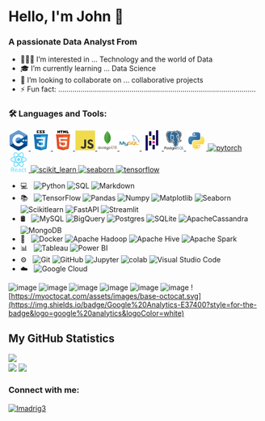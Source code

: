 <h1 align="left">Hello, I'm John 👋</h1>
<h3 align="left">A passionate Data Analyst From </h3>


- 👨🏻‍💻 I’m interested in ... Technology and the world of Data
- 🎓 I’m currently learning ... Data Science 
- 💼 I’m looking to collaborate on ... collaborative projects
- ⚡ Fun fact: .................................................................................................
<h3 align="left">🛠 Languages and Tools:</h3>
<p align="left"> <a href="https://www.w3schools.com/cpp/" target="_blank" rel="noreferrer"> <img src="https://raw.githubusercontent.com/devicons/devicon/master/icons/cplusplus/cplusplus-original.svg" alt="cplusplus" width="40" height="40"/> </a> <a href="https://www.w3schools.com/css/" target="_blank" rel="noreferrer"> <img src="https://raw.githubusercontent.com/devicons/devicon/master/icons/css3/css3-original-wordmark.svg" alt="css3" width="40" height="40"/> </a> <a href="https://www.w3.org/html/" target="_blank" rel="noreferrer"> <img src="https://raw.githubusercontent.com/devicons/devicon/master/icons/html5/html5-original-wordmark.svg" alt="html5" width="40" height="40"/> </a> <a href="https://developer.mozilla.org/en-US/docs/Web/JavaScript" target="_blank" rel="noreferrer"> <img src="https://raw.githubusercontent.com/devicons/devicon/master/icons/javascript/javascript-original.svg" alt="javascript" width="40" height="40"/> </a> <a href="https://www.mongodb.com/" target="_blank" rel="noreferrer"> <img src="https://raw.githubusercontent.com/devicons/devicon/master/icons/mongodb/mongodb-original-wordmark.svg" alt="mongodb" width="40" height="40"/> </a> <a href="https://www.mysql.com/" target="_blank" rel="noreferrer"> <img src="https://raw.githubusercontent.com/devicons/devicon/master/icons/mysql/mysql-original-wordmark.svg" alt="mysql" width="40" height="40"/> </a> <a href="https://pandas.pydata.org/" target="_blank" rel="noreferrer"> <img src="https://raw.githubusercontent.com/devicons/devicon/2ae2a900d2f041da66e950e4d48052658d850630/icons/pandas/pandas-original.svg" alt="pandas" width="40" height="40"/> </a> <a href="https://www.postgresql.org" target="_blank" rel="noreferrer"> <img src="https://raw.githubusercontent.com/devicons/devicon/master/icons/postgresql/postgresql-original-wordmark.svg" alt="postgresql" width="40" height="40"/> </a> <a href="https://www.python.org" target="_blank" rel="noreferrer"> <img src="https://raw.githubusercontent.com/devicons/devicon/master/icons/python/python-original.svg" alt="python" width="40" height="40"/> </a> <a href="https://pytorch.org/" target="_blank" rel="noreferrer"> <img src="https://www.vectorlogo.zone/logos/pytorch/pytorch-icon.svg" alt="pytorch" width="40" height="40"/> </a> <a href="https://reactjs.org/" target="_blank" rel="noreferrer"> <img src="https://raw.githubusercontent.com/devicons/devicon/master/icons/react/react-original-wordmark.svg" alt="react" width="40" height="40"/> </a> <a href="https://scikit-learn.org/" target="_blank" rel="noreferrer"> <img src="https://upload.wikimedia.org/wikipedia/commons/0/05/Scikit_learn_logo_small.svg" alt="scikit_learn" width="40" height="40"/> </a> <a href="https://seaborn.pydata.org/" target="_blank" rel="noreferrer"> <img src="https://seaborn.pydata.org/_images/logo-mark-lightbg.svg" alt="seaborn" width="40" height="40"/> </a> <a href="https://www.tensorflow.org" target="_blank" rel="noreferrer"> <img src="https://www.vectorlogo.zone/logos/tensorflow/tensorflow-icon.svg" alt="tensorflow" width="40" height="40"/> </a> </p>

- 💻 &nbsp;
  ![Python](https://img.shields.io/badge/-Python-7fdbca?style=flat&logo=python)
  ![SQL](https://img.shields.io/badge/-SQL-7fdbca?style=flat&logo=sql)
  ![Markdown](https://img.shields.io/badge/-Markdown-7fdbca?style=flat&logo=markdown)
- 📚 &nbsp;
  ![TensorFlow](https://img.shields.io/badge/-TensorFlow-7fdbca?style=flat&logo=tensorflow)
  ![Pandas](https://img.shields.io/badge/-Pandas-7fdbca?style=flat&logo=pandas)
  ![Numpy](https://img.shields.io/badge/-Numpy-7fdbca?style=flat&logo=numpy)
  ![Matplotlib](https://img.shields.io/badge/-Matplotlib-7fdbca?style=flat&logo=matplotlib)
  ![Seaborn](https://img.shields.io/badge/-Seaborn-7fdbca?style=flat&logo=seaborn)
  ![Scikitlearn](https://img.shields.io/badge/-Scikitlearn-7fdbca?style=flat&logo=scikitlearn)
  ![FastAPI](https://img.shields.io/badge/-FastAPI-7fdbca?style=flat&logo=fastapi)
  ![Streamlit](https://img.shields.io/badge/-Streamlit-7fdbca?style=flat&logo=streamlit)
- 🛢 &nbsp;
  ![MySQL](https://img.shields.io/badge/-MySQL-7fdbca?style=flat&logo=MySQL)
  ![BigQuery](https://img.shields.io/badge/-BigQuery-7fdbca?style=flat&logo=bigquery)
  ![Postgres](https://img.shields.io/badge/-Postgres-7fdbca?style=flat&logo=postgresql)
  ![SQLite](https://img.shields.io/badge/-SQLite-7fdbca?style=flat&logo=sqlite)
  ![ApacheCassandra](https://img.shields.io/badge/-Cassandra-7fdbca?style=flat&logo=apache-cassandra&logoColor=white)
  ![MongoDB](https://img.shields.io/badge/-MongoDB-7fdbca?style=flat&logo=mongodb)
- 🔧 &nbsp;
  ![Docker](https://img.shields.io/badge/-Docker-7fdbca?style=flat&logo=docker)
  ![Apache Hadoop](https://img.shields.io/badge/-Apache%20Hadoop-7fdbca?style=flat&logo=apache-hadoop)
  ![Apache Hive](https://img.shields.io/badge/-Apache%20Hive-7fdbca?style=flat&logo=apache-hive)
  ![Apache Spark](https://img.shields.io/badge/-Apache%20Spark-7fdbca?style=flat&logo=apache-spark)
- 📊 &nbsp;
  ![Tableau](https://img.shields.io/badge/-Tableau-7fdbca?style=flat&logo=tableau)
  ![Power BI](https://img.shields.io/badge/-Power%20BI-7fdbca?style=flat&logo=powerbi)
- ⚙️ &nbsp;
  ![Git](https://img.shields.io/badge/-Git-7fdbca?style=flat&logo=git)
  ![GitHub](https://img.shields.io/badge/-GitHub-7fdbca?style=flat&logo=github)
  ![Jupyter](https://img.shields.io/badge/-Jupyter-7fdbca?style=flat&logo=jupyter)
  ![colab](https://img.shields.io/badge/-Colabs-7fdbca?style=flat&logo=colabbadge)
  ![Visual Studio Code](https://img.shields.io/badge/-Visual%20Studio%20Code-7fdbca?style=flat&logo=visual-studio-code&logoColor=007ACC)
- ☁️ &nbsp;
  ![Google Cloud](https://img.shields.io/badge/-Google%20Cloud-7fdbca?style=flat&logo=google-cloud)

![image](https://img.shields.io/badge/Python-FFD43B?style=for-the-badge&logo=python&logoColor=blue)
![image](https://img.shields.io/badge/Pandas-2C2D72?style=for-the-badge&logo=pandas&logoColor=white)
![image](https://img.shields.io/badge/Numpy-777BB4?style=for-the-badge&logo=numpy&logoColor=white)
![image](https://img.shields.io/badge/MySQL-005C84?style=for-the-badge&logo=mysql&logoColor=white)
![image](https://img.shields.io/badge/Microsoft_Excel-217346?style=for-the-badge&logo=microsoft-excel&logoColor=white)
![image](https://img.shields.io/badge/Tableau-E97627?style=for-the-badge&logo=Tableau&logoColor=white)
![https://myoctocat.com/assets/images/base-octocat.svg](https://img.shields.io/badge/Google%20Analytics-E37400?style=for-the-badge&logo=google%20analytics&logoColor=white)

## My GitHub Statistics

<div align="left">
  <img src="http://github-profile-summary-cards.vercel.app/api/cards/profile-details?username=lmadrig3&theme=nightowl&hide_border=false" height="187.5"/>
  <div>
    <img src="http://github-profile-summary-cards.vercel.app/api/cards/repos-per-language?username=lmadrig3&theme=nightowl&hide_border=false" height="153" />
    <img src="https://github-readme-streak-stats.herokuapp.com/?user=lmadrig3&theme=nightowl&hide_border=true" height="153" />
  </div>

<h3 align="left">Connect with me:</h3>
<p align="left">
<a href="https://linkedin.com/in/lmadrig3" target="blank"><img align="center" src="https://raw.githubusercontent.com/rahuldkjain/github-profile-readme-generator/master/src/images/icons/Social/linked-in-alt.svg" alt="lmadrig3" height="30" width="40" /></a>
</p>



<!---
Lmadrig3/Lmadrig3 is a ✨ special ✨ repository because its `README.md` (this file) appears on your GitHub profile.
You can click the Preview link to take a look at your changes.
--->
